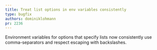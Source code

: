 ```yaml
---
title: Treat list options in env variables consistently
type: bugfix
authors: dominiklohmann
pr: 2236
---
```


Environment variables for options that specify lists now consistently use
comma-separators and respect escaping with backslashes.
